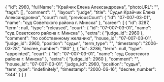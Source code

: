 {
    "id": 2960,
    "fullName": "Крайчик Елена Александровна",
    "photoURL": "",
    "tags": [],
    "comment": "",
    "layout": "judge",
    "title": "Судья Крайчик Елена Александровна",
    "court": null,
    "previousCourt": {
        "id": "07-007-03-01",
        "name": "суд Советского района г. Минска"
    },
    "career": [
        {
            "id": 3287,
            "term": null,
            "type": "released",
            "court": {
                "id": "07-007-03-01",
                "name": "суд Советского района г. Минска"
            },
            "extra": {
                "judge_id": 2960
            },
            "comment": "по собственному желанию",
            "house_id": "07-007-03-01",
            "judge_id": 2960,
            "position": "судья",
            "term_type": "",
            "timestamp": "2006-03-28",
            "decree_number": "180"
        },
        {
            "id": 3286,
            "term": null,
            "type": "appointed",
            "court": {
                "id": "07-007-03-01",
                "name": "суд Советского района г. Минска"
            },
            "extra": {
                "judge_id": 2960
            },
            "comment": "",
            "house_id": "07-007-03-01",
            "judge_id": 2960,
            "position": "судья",
            "term_type": "indefinitely",
            "timestamp": "2000-06-16",
            "decree_number": "344"
        }
    ]
}